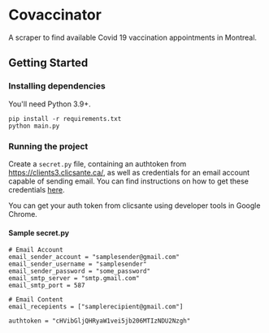 # Covaccinator

A scraper to find available Covid 19 vaccination appointments in Montreal.

## Getting Started


### Installing dependencies

You'll need Python 3.9+.

```
pip install -r requirements.txt
python main.py
```

### Running the project

Create a `secret.py` file, containing an authtoken from https://clients3.clicsante.ca/, as well as credentials for an email account capable of sending email. You can find instructions on how to get these credentials [here](https://towardsdatascience.com/e-mails-notification-bot-with-python-4efa227278fb).

You can get your auth token from clicsante using developer tools in Google Chrome.

#### Sample secret.py

```
# Email Account
email_sender_account = "samplesender@gmail.com"
email_sender_username = "samplesender"
email_sender_password = "some_password"
email_smtp_server = "smtp.gmail.com"
email_smtp_port = 587

# Email Content
email_recepients = ["samplerecipient@gmail.com"]

authtoken = "cHVibGljQHRyaW1vei5jb206MTIzNDU2Nzgh"

```

